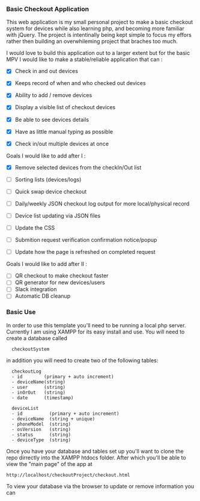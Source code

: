 ### Basic Checkout Application
This web application is my small personal project to make a basic checkout system for devices while also learning php, and becoming more familiar with jQuery.  The project is intentinally being kept simple to focus my effors rather then building an overwhileming project that braches too much.

I would love to build this application out to a larger extent but for the basic MPV I would like to make a stable/reliable application that can :
- [x] Check in and out devices
- [x] Keeps record of when and who checked out devices
- [x] Ability to add / remove devices
- [x] Display a visible list of checkout devices
- [x] Be able to see devices details
- [x] Have as little manual typing as possible
- [x] Check in/out multiple devices at once


Goals I would like to add after I :
- [x] Remove selected devices from the checkIn/Out list
- [ ] Sorting lists (devices/logs)
- [ ] Quick swap device checkout
- [ ] Daily/weekly JSON checkout log output for more local/physical record
- [ ] Device list updating via JSON files
- [ ] Update the CSS
- [ ] Submition request verification confirmation notice/popup
- [ ] Update how the page is refreshed on completed request


Goals I would like to add after II :
- [ ] QR checkout to make checkout faster
- [ ] QR generator for new devices/users
- [ ] Slack integration
- [ ] Automatic DB cleanup

### Basic Use
In order to use this template you'll need to be running a local php server.  Currently I am using XAMPP for its easy install and use.  You will need to create a database called
```
  checkoutSystem
```

in addition you will need to create two of the following tables:

```
  checkoutLog
  - id        (primary + auto increment)
  - deviceName(string)
  - user      (string)
  - inOrOut   (string)
  - date      (timestamp)
```

```
  deviceList
  - id          (primary + auto increment)
  - deviceName  (string + unique)
  - phoneModel  (string)
  - osVersion   (string)
  - status      (string)
  - deviceType  (string) 

```
Once you have your database and tables set up you'll want to clone the repo dirrectly into the XAMPP htdocs folder.  After which you'll be able to view the "main page" of the app at
```
http://localhost/checkoutProject/checkout.html
```
To view your database via the browser to update or remove information you can 
